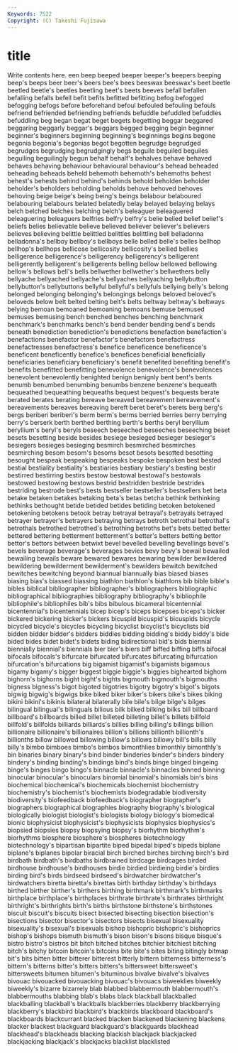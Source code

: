 ```yaml
---
Keywords: 7522 
Copyright: (C) Takeshi Fujisawa
---
```


# title

Write contents here.
een beep beeped beeper beeper's beepers
beeping beep's beeps beer beer's beers bee's bees beeswax beeswax's
beet beetle beetled beetle's beetles beetling beet's beets beeves befall
befallen befalling befalls befell befit befits befitted befitting befog befogged
befogging befogs before beforehand befoul befouled befouling befouls befriend befriended
befriending befriends befuddle befuddled befuddles befuddling beg began begat beget
begets begetting beggar beggared beggaring beggarly beggar's beggars begged begging
begin beginner beginner's beginners beginning beginning's beginnings begins begone begonia
begonia's begonias begot begotten begrudge begrudged begrudges begrudging begrudgingly begs
beguile beguiled beguiles beguiling beguilingly begun behalf behalf's behalves behave
behaved behaves behaving behaviour behavioural behaviour's behead beheaded beheading beheads
beheld behemoth behemoth's behemoths behest behest's behests behind behind's behinds
behold beholden beholder beholder's beholders beholding beholds behove behoved behoves
behoving beige beige's being being's beings belabour belaboured belabouring belabours
belated belatedly belay belayed belaying belays belch belched belches belching
belch's beleaguer beleaguered beleaguering beleaguers belfries belfry belfry's belie belied
belief belief's beliefs belies believable believe believed believer believer's believers
believes believing belittle belittled belittles belittling bell belladonna belladonna's bellboy
bellboy's bellboys belle belled belle's belles bellhop bellhop's bellhops bellicose
bellicosity bellicosity's bellied bellies belligerence belligerence's belligerency belligerency's belligerent belligerently
belligerent's belligerents belling bellow bellowed bellowing bellow's bellows bell's bells
bellwether bellwether's bellwethers belly bellyache bellyached bellyache's bellyaches bellyaching bellybutton
bellybutton's bellybuttons bellyful bellyful's bellyfuls bellying belly's belong belonged belonging
belonging's belongings belongs beloved beloved's beloveds below belt belted belting
belt's belts beltway beltway's beltways belying bemoan bemoaned bemoaning bemoans
bemuse bemused bemuses bemusing bench benched benches benching benchmark benchmark's
benchmarks bench's bend bender bending bend's bends beneath benediction benediction's
benedictions benefaction benefaction's benefactions benefactor benefactor's benefactors benefactress benefactresses benefactress's
benefice beneficence beneficence's beneficent beneficently benefice's benefices beneficial beneficially beneficiaries
beneficiary beneficiary's benefit benefited benefiting benefit's benefits benefitted benefitting benevolence
benevolence's benevolences benevolent benevolently benighted benign benignly bent bent's bents
benumb benumbed benumbing benumbs benzene benzene's bequeath bequeathed bequeathing bequeaths
bequest bequest's bequests berate berated berates berating bereave bereaved bereavement
bereavement's bereavements bereaves bereaving bereft beret beret's berets berg berg's
bergs beriberi beriberi's berm berm's berms berried berries berry berrying
berry's berserk berth berthed berthing berth's berths beryl beryllium beryllium's
beryl's beryls beseech beseeched beseeches beseeching beset besets besetting beside
besides besiege besieged besieger besieger's besiegers besieges besieging besmirch besmirched
besmirches besmirching besom besom's besoms besot besots besotted besotting besought
bespeak bespeaking bespeaks bespoke bespoken best bested bestial bestiality bestiality's
bestiaries bestiary bestiary's besting bestir bestirred bestirring bestirs bestow bestowal
bestowal's bestowals bestowed bestowing bestows bestrid bestridden bestride bestrides bestriding
bestrode best's bests bestseller bestseller's bestsellers bet beta betake betaken
betakes betaking beta's betas betcha bethink bethinking bethinks bethought betide
betided betides betiding betoken betokened betokening betokens betook betray betrayal
betrayal's betrayals betrayed betrayer betrayer's betrayers betraying betrays betroth betrothal
betrothal's betrothals betrothed betrothed's betrothing betroths bet's bets betted better
bettered bettering betterment betterment's better's betters betting bettor bettor's bettors
between betwixt bevel bevelled bevelling bevellings bevel's bevels beverage beverage's
beverages bevies bevy bevy's bewail bewailed bewailing bewails beware bewared
bewares bewaring bewilder bewildered bewildering bewilderment bewilderment's bewilders bewitch bewitched
bewitches bewitching beyond biannual biannually bias biased biases biasing bias's
biassed biassing biathlon biathlon's biathlons bib bible bible's bibles biblical
bibliographer bibliographer's bibliographers bibliographic bibliographical bibliographies bibliography bibliography's bibliophile bibliophile's
bibliophiles bib's bibs bibulous bicameral bicentennial bicentennial's bicentennials bicep bicep's
biceps bicepses biceps's bicker bickered bickering bicker's bickers bicuspid bicuspid's
bicuspids bicycle bicycled bicycle's bicycles bicycling bicyclist bicyclist's bicyclists bid
bidden bidder bidder's bidders biddies bidding bidding's biddy biddy's bide
bided bides bidet bidet's bidets biding bidirectional bid's bids biennial
biennially biennial's biennials bier bier's biers biff biffed biffing biffs
bifocal bifocals bifocals's bifurcate bifurcated bifurcates bifurcating bifurcation bifurcation's bifurcations
big bigamist bigamist's bigamists bigamous bigamy bigamy's bigger biggest biggie
biggie's biggies bighearted bighorn bighorn's bighorns bight bight's bights bigmouth
bigmouth's bigmouths bigness bigness's bigot bigoted bigotries bigotry bigotry's bigot's
bigots bigwig bigwig's bigwigs bike biked biker biker's bikers bike's
bikes biking bikini bikini's bikinis bilateral bilaterally bile bile's bilge
bilge's bilges bilingual bilingual's bilinguals bilious bilk bilked bilking bilks
bill billboard billboard's billboards billed billet billeted billeting billet's billets
billfold billfold's billfolds billiards billiards's billies billing billing's billings billion
billionaire billionaire's billionaires billion's billions billionth billionth's billionths billow billowed
billowing billow's billows billowy bill's bills billy billy's bimbo bimboes
bimbo's bimbos bimonthlies bimonthly bimonthly's bin binaries binary binary's bind
binder binderies binder's binders bindery bindery's binding binding's bindings bind's
binds binge binged bingeing binge's binges bingo bingo's binnacle binnacle's
binnacles binned binning binocular binocular's binoculars binomial binomial's binomials bin's
bins biochemical biochemical's biochemicals biochemist biochemistry biochemistry's biochemist's biochemists biodegradable
biodiversity biodiversity's biofeedback biofeedback's biographer biographer's biographers biographical biographies biography
biography's biological biologically biologist biologist's biologists biology biology's biomedical bionic
biophysicist biophysicist's biophysicists biophysics biophysics's biopsied biopsies biopsy biopsying biopsy's
biorhythm biorhythm's biorhythms biosphere biosphere's biospheres biotechnology biotechnology's bipartisan bipartite
biped bipedal biped's bipeds biplane biplane's biplanes bipolar biracial birch
birched birches birching birch's bird birdbath birdbath's birdbaths birdbrained birdcage
birdcages birded birdhouse birdhouse's birdhouses birdie birdied birdieing birdie's birdies
birding bird's birds birdseed birdseed's birdwatcher birdwatcher's birdwatchers biretta biretta's
birettas birth birthday birthday's birthdays birthed birther birther's birthers birthing
birthmark birthmark's birthmarks birthplace birthplace's birthplaces birthrate birthrate's birthrates birthright
birthright's birthrights birth's births birthstone birthstone's birthstones biscuit biscuit's biscuits
bisect bisected bisecting bisection bisection's bisections bisector bisector's bisectors bisects
bisexual bisexuality bisexuality's bisexual's bisexuals bishop bishopric bishopric's bishoprics bishop's
bishops bismuth bismuth's bison bison's bisons bisque bisque's bistro bistro's
bistros bit bitch bitched bitches bitchier bitchiest bitching bitch's bitchy
bitcoin bitcoin's bitcoins bite bite's bites biting bitingly bitmap bit's
bits bitten bitter bitterer bitterest bitterly bittern bitterness bitterness's bittern's
bitterns bitter's bitters bitters's bittersweet bittersweet's bittersweets bitumen bitumen's bituminous
bivalve bivalve's bivalves bivouac bivouacked bivouacking bivouac's bivouacs biweeklies biweekly
biweekly's bizarre bizarrely blab blabbed blabbermouth blabbermouth's blabbermouths blabbing blab's
blabs black blackball blackballed blackballing blackball's blackballs blackberries blackberry blackberrying
blackberry's blackbird blackbird's blackbirds blackboard blackboard's blackboards blackcurrant blacked blacken
blackened blackening blackens blacker blackest blackguard blackguard's blackguards blackhead blackhead's
blackheads blacking blackish blackjack blackjacked blackjacking blackjack's blackjacks blacklist blacklisted
